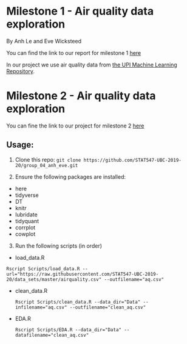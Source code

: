 # Milestone 1 - Air quality data exploration
By Anh Le and Eve Wicksteed

You can find the link to our report for milestone 1 [here](https://stat547-ubc-2019-20.github.io/group_04_anh_eve/Docs/milestone1.html)

In our project we use air quality data from [the UPI Machine Learning Repository](https://archive.ics.uci.edu/ml/datasets/Air+Quality).



# Milestone 2 - Air quality data exploration

You can fine the link to our project for milestone 2 [here](https://stat547-ubc-2019-20.github.io/group_04_anh_eve/Docs/milestone1.html)

## Usage:

1. Clone this repo:
  `git clone https://github.com/STAT547-UBC-2019-20/group_04_anh_eve.git`

2. Ensure the following packages are installed:
- here
- tidyverse
- DT
- knitr
- lubridate
- tidyquant
- corrplot
- cowplot

3. Run the following scripts (in order)

- load_data.R

 `Rscript Scripts/load_data.R --url="https://raw.githubusercontent.com/STAT547-UBC-2019-20/data_sets/master/airquality.csv" --outfilename="aq.csv"`

- clean_data.R

  `Rscript Scripts/clean_data.R --data_dir="Data" --infilename="aq.csv" --outfilename="clean_aq.csv"`

- EDA.R

  `Rscript Scripts/EDA.R --data_dir="Data" --datafilename="clean_aq.csv"`






